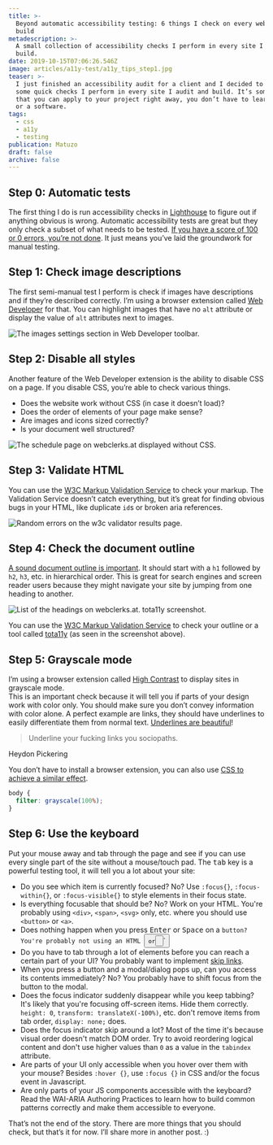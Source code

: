 ```yaml
---
title: >-
  Beyond automatic accessibility testing: 6 things I check on every website I
  build
metadescription: >-
  A small collection of accessibility checks I perform in every site I audit and
  build.
date: 2019-10-15T07:06:26.546Z
image: articles/a11y-test/a11y_tips_step1.jpg
teaser: >-
  I just finished an accessibility audit for a client and I decided to share
  some quick checks I perform in every site I audit and build. It’s something
  that you can apply to your project right away, you don’t have to learn a tool
  or a software.
tags:
  - css
  - a11y
  - testing
publication: Matuzo
draft: false
archive: false
---
```

## Step 0: Automatic tests

The first thing I do is run accessibility checks in [Lighthouse](https://developers.google.com/web/tools/lighthouse) to figure out if anything obvious is wrong. Automatic accessibility tests are great but they only check a subset of what needs to be tested. [If you have a score of 100 or 0 errors, you’re not done](https://www.matuzo.at/blog/building-the-most-inaccessible-site-possible-with-a-perfect-lighthouse-score/). It just means you’ve laid the groundwork for manual testing.

## Step 1: Check image descriptions

The first semi-manual test I perform is check if images have descriptions and if they’re described correctly. I’m using a browser extension called [Web Developer](https://addons.mozilla.org/de/firefox/addon/web-developer/) for that. You can highlight images that have no `alt` attribute or display the value of `alt` attributes next to images.

![The images settings section in Web Developer toolbar.](articles/a11y-test/a11y_tips_step1.jpg)

## Step 2: Disable all styles

Another feature of the Web Developer extension is the ability to disable CSS on a page. If you disable CSS, you’re able to check various things.


- Does the website work without CSS (in case it doesn’t load)?
- Does the order of elements of your page make sense?
- Are images and icons sized correctly?
- Is your document well structured?

![The schedule page on webclerks.at displayed without CSS.](articles/a11y-test/a11y_tips_step2.jpg)

## Step 3: Validate HTML

You can use the [W3C Markup Validation Service](http://validator.w3.org/) to check your markup. The Validation Service doesn’t catch everything, but it’s great for finding obvious bugs in your HTML, like duplicate `id`s or broken aria references.

![Random errors on the w3c validator results page.](articles/a11y-test/a11y_tips_step3.jpg)

## Step 4: Check the document outline

[A sound document outline is important](https://webaim.org/projects/screenreadersurvey8/#finding). It should start with a `h1` followed by `h2`, `h3`, etc. in hierarchical order. This is great for search engines and screen reader users because they might navigate your site by jumping from one heading to another.

![List of the headings on webclerks.at. tota11y screenshot.](articles/a11y-test/a11y_tips_step4.jpg)

You can use the [W3C Markup Validation Service](https://validator.w3.org/) to check your outline or a tool called [tota11y](https://khan.github.io/tota11y/) (as seen in the screenshot above).

## Step 5: Grayscale mode

I’m using a browser extension called [High Contrast](https://chrome.google.com/webstore/detail/high-contrast/djcfdncoelnlbldjfhinnjlhdjlikmph) to display sites in grayscale mode.  
This is an important check because it will tell you if parts of your design work with color only. You should make sure you don’t convey information with color alone. A perfect example are links, they should have underlines to easily differentiate them from normal text. [Underlines are beautiful](https://adrianroselli.com/2019/01/underlines-are-beautiful.html)!


> Underline your fucking links you sociopaths.

Heydon Pickering

You don’t have to install a browser extension, you can also use [CSS to achieve a similar effect](https://github.com/matuzo/a11y-tests.css).

```css
body {
  filter: grayscale(100%);
}
```

## Step 6:  Use the keyboard

Put your mouse away and tab through the page and see if you can use every single part of the site without a mouse/touch pad. The <kbd>tab</kbd> key is a powerful testing tool, it will tell you a lot about your site:

- Do you see which item is currently focused? No? Use `:focus{}`, `:focus-within{}`, or `:focus-visible{}` to style elements in their focus state.
- Is everything focusable that should be? No? Work on your HTML. You're probably using `<div>`, `<span>`, `<svg>` only, etc. where you should use `<button>` or `<a>`.
- Does nothing happen when you press <kbd>Enter</kbd> or <kbd>Space</kbd> on a `button? You're probably not using an HTML `<button>` or `<input type="button">`
- Do you have to tab through a lot of elements before you can reach a certain part of your UI? You probably want to implement [skip links](https://webaim.org/techniques/skipnav/).
- When you press a button and a modal/dialog pops up, can you access its contents immediately? No? You probably have to shift focus from the button to the modal.
- Does the focus indicator suddenly disappear while you keep tabbing? It's likely that you're focusing off-screen items. Hide them correctly. `height: 0`, `transform: translateX(-100%)`, etc. don't remove items from tab order, `display: none;` does.
- Does the focus indicator skip around a lot? Most of the time it's because visual order doesn't match DOM order. Try to avoid reordering logical content and don't use higher values than `0` as a value in the `tabindex` attribute.
- Are parts of your UI only accessible when you hover over them with your mouse? Besides `:hover {}`, use `:focus {}` in CSS and/or the focus event in Javascript.
- Are only parts of your JS components accessible with the keyboard? Read the WAI-ARIA Authoring Practices to learn how to build common patterns correctly and make them accessible to everyone.

That’s not the end of the story. There are more things that you should check, but that’s it for now. I’ll share more in another post. :)
